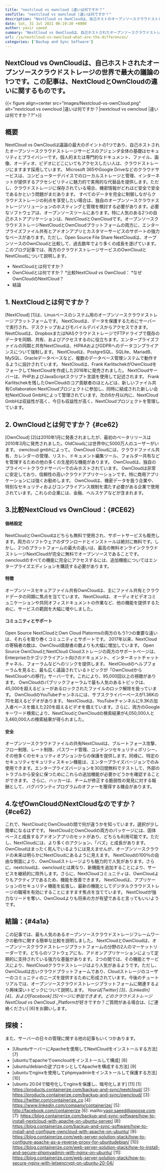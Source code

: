 ```yaml
---
title: "nextcloud vs owncloud |違いは何ですか？" 
seoTitle: "nextcloud vs owncloud |違いは何ですか？" 
description: "NextCloud vs OwnCloudは、自己ホストのオープンソースクラウドストレージの世界で最大の議論の1つです。この記事は、NextCloudとOwnCloudについてです。" 
date: Sat, 31 Jul 2021 06:19:30 +0000
author: yasir saeed
summary: "NextCloud vs OwnCloudは、自己ホストされたオープンソースクラウドストレージの世界で最大の議論の1つです。この記事は、NextCloudとOwnCloudの違いに関するものです。" 
url: /ja/nextcloud-vs-owncloud-what-are-the-differences/
categories: ['Backup and Sync Software']
---
```


## NextCloud vs OwnCloudは、自己ホストされたオープンソースクラウドストレージの世界で最大の議論の1つです。この記事は、NextCloudとOwnCloudの違いに関するものです。

{{< figure align=center src="images/Nextcloud-vs-ownCloud.png" alt="nextcloud vs owncloud |違いは何ですか？|nextcloud vs owncloud |違いは何ですか？?">}}


## **概要**
NextCloud vs OwnCloudは議論の最大のポイントの1つであり、自己ホストされたオープンソースクラウドストレージサービスのアジェンダ全体の基礎はセキュリティとプライバシーです。個人的または専門的なドキュメント、ファイル、画像、オーディオ、ビデオにどこにいてもアクセスしたい人は、クラウドストレージにますます採用しています。 Microsoft 365やGoogle Driveなどのクラウドサービスは、コンピューターデバイスでのローカルストレージと管理、インターネットが提供するアクセシビリティに魅力的で実用的な代替品を提供します。ただし、クラウドストレージに保存されている場合、機密情報がどれほど安全で安全であるかという問題がまだあります。
すべてのデータを完全に制御しながらクラウドストレージの利点を享受したい場合は、独自のオープンソースクラウドストレージソリューションのホスティングと管理を検討する必要があります。必要なソフトウェアは、オープンソースツールにあります。特に人気のある2つの自己ホストアプリケーションは、NextCloudとOwnCloudです。オープンソースクラウドストレージNextCloudとOwnCloudプラットフォームの両方に、エンタープライズファイル共有とアドオンアプリとカスタマーサービスのサポートの強力なベースがあります。ただし、Open Source File Share NextCloudは、オープンソースのOwnCloudと比較して、過去数年でより多くの成長を遂げています。このブログ記事では、両方のクラウドストレージサービスのOwnCloudとNextCloudについて説明します。
  * NextCloudとは何ですか？
  * OwnCloudとは何ですか？
  *比較NextCloud vs OwnCloud：
  *なぜOwnCloudのNextCloud？
  * 結論

## 1. NextCloudとは何ですか？
[NextCloud] [1]は、Linuxベースのシステム用のオープンソースクラウドストレージプラットフォームです。 NextCloudは、データを保護するためにサーバーで実行され、デスクトップおよびモバイルデバイスからアクセスできます。 NextCloudは、DropboxまたはNASクラウドストレージでFTPドライブで既存のデータを同期、共有、およびアクセスするのに役立ちます。エンタープライズファイルの同期と共有NextCloudは、HIPAAおよびGDPRへのデータコンプライアンスについて強制します。 NextCloudは、PostgreSQL、SQLite、MariadB、MySQL、Oracleデータベースなど、複数のデータベース管理システムで動作するように設計されています。
NextCloudは、Frank KarlitschekがOwnCloudをフォークしてNextCloudを作成した2016年に発売されました。 NextCloudサーバーは、PHPおよびJavaScriptスクリプト言語を使用して記述されます。 Frank Karlitschekを残したOwnCloudのコア貢献者のほとんどは、新しいファイル共有Collaboration NextCloudプロジェクトに参加し、同時に結成された新しい会社NextCloud GmbHによって管理されています。次の6か月以内に、NextCloud GmbHは収益性が高く、今日も収益性が高く、NextCloudプロジェクトを管理しています。

## 2. OwnCloudとは何ですか？ {#ce62}
[OwnCloud] [2]は2010年1月に発表されましたが、最初のベータリリースは2010年3月に発売されました。OldCloudには世界中に5000万人のユーザーがいます。 owncloud gmbhによって。 OwnCloud Cloudには、クラウドファイル共有、カレンダーの管理、リスト、ドキュメント編集ツール、フォルダー共有などを管理するための他の多くの生産的な機能があります。 OwnCloudは、独自のプライベートクラウドサーバーでのみホストされています。
OwnCloudは非常に安定しており、信頼性の高いクラウドアプリケーションです。特に商用アプリケーションには強くお勧めします。 OwnCloudは、機密データを扱う企業や、特別なセキュリティおよびコンプライアンス規制を満たす必要がある企業で使用されています。これらの企業には、金融、ヘルスケアなどが含まれます。

## 3.比較NextCloud vs OwnCloud：{#CE62}

#### **価格設定**
NextCloudとOwnCloudはどちらも無料で使用され、サポートサービスも販売します。両方のソフトウェアのダウンロードとインストールは絶対に無料です。しかし、2つのプラットフォームの最大の違いは、最高の無料オンラインクラウドストレージNextCloudが完全に無料でオープンソースであることです。 owncloudのすべての機能に完全にアクセスするには、追加機能についてはエンタープライズエディションを購読する必要があります。

#### **特徴**
オープンソースセキュアファイル共有OwnCloudは、主にファイル共有とクラウドデータの同期に焦点を当てています。 NextCloudは、オーディオビデオコミュニケーションや共同オフィスドキュメントの作業など、他の機能を提供するために、サービスの範囲を大幅に増やしました。

#### **コミュニティ**とサポート
Open Source NextCloudとOwn Cloud Platormsの両方のもう1つの重要な違いは、それらを取り巻くコミュニティとサポートです。 2017年以来、NextCloudの寄稿者の数は、OwnCloud貢献者の数よりも大幅に増加しています。 Open Source OwnCloudとNextCloud Cloudストレージの両方のサポートページは、Enterpriseカテゴリクライアント向けのドキュメント、インターネットチャットチャネル、フォーラムなどへのリンクを提供します。
NextCloudのヘルプフォーラムを見ると、最も広く議論されているトピックが「OwnCloudからNextCloudへの移行」サーバーです。これにより、95,000回以上の視聴があります。 OwnCloudのパブリックフォーラムで最も人気のあるトピックは、45,000を超えるビューがあるロックされたファイルのロック解除を扱っています。 OwnCloudのYouTubeチャンネルには、サブスクライバーベースが1.36Kの70を超えるビデオがあります。 NextCloudは、YouTubeチャンネルに9.3Kの加入者ベースを備えた220を超えるビデオを備えています。さらに、両方のGoogleキーワード検索により、NextCloudとOwnCloudの検索結果が4,050,000人と3,460,000人の検索結果が得られました。

#### **安全**
オープンソースクラウドファイルの共有NextCloudは、ブルートフォース攻撃、フロー制限、レート制限、パスワード管理、コンテンツセキュリティポリシー、その他多くのセキュリティオプションからの保護を提供します。同様に、特定のセキュリティセキュリティスキャン機能は、エンタープライズバージョンでのみ使用できます。エンタープライズバージョンを30日間無料でテストして、外部のトラブルから安全に保つためにこれらの追加機能が必要かどうかを確認することができます。
さらに、ハッカーは、チームが修正する脆弱性の発見に対する報酬として、バグバウンティプログラムのオファーを獲得する機会があります。

## 4.なぜOwnCloudのNextCloudなのですか？ {#ce62}
これで、NextCloudとOwnCloudの間で何が違うかを知っています。選択が少し簡単になるはずです。 NextCloudとOwnCloudの両方のパッケージには、固体ベースと成長するアドオンアプリのセットがあり、どちらも利用可能です。ただし、NextCloudには、より多くのアクション、「バズ」と成長があります。 OwnCloudはまったく死んでいるようには見えませんが、オープンソースクラウドの未来は明らかにNextCloudにあるように見えます。
NextCloudの100％の自由な側面により、OwnCloudストレージよりも魅力的で人気があります。さらに、nextcloudは、owncloudとは異なり、新機能を追加することにより、サービスを継続的に除外します。さらに、NextCloudコミュニティは、OwnCloudよりもアクティブであるため、機能を改善できます。 NextCloudは、アプリケーションのセキュリティ機能を拡張し、最新の機能としてデジタルクラウドストレージの職場を有効にすることにますます焦点を当てています。 NextCloudが強力なリードを奪い、OwnCloudよりも将来の方が有望であると言ってもいいようです。

## 結論：{#4a1a}
この記事では、最も人気のあるオープンソースクラウドストレージフレームワークの動作に関する簡単な比較を説明しました。 NextCloudとOwnCloudは、オープンソースクラウドストレージプラットフォームの分野の2人のマーケットリーダーです。どちらのソフトウェアにも、アドオンアプリケーションによって定期的に支持されている強力な基盤があります。 2つの間では、その機能とサービスにより、NextCloudクラウドストレージはより人気があるようです。ただし、OwnCloudは古いクラウドプラットフォームであり、Cloudストレージのユーザーのコミュニティのニーズを提供するために形成されています。今後のチュートリアルでは、オープンソースクラウドストレージプラットフォームに関連するより興味深いトピックについて説明します。
_Yourは[Twitter] [3]、[LinkedIn] [4]、および[Facebook] [5]ページに参​​加できます。どのクラウドストレージNextCloud vs OwnCloud_ _Platformが好きですか？ご質問がある場合は、[ご連絡ください] [6]をお願いします。

## 探検：
また、サーバーの日々の管理に関する他の記事もいくつかあります。
  * [UbuntuサーバーにApacheを使用してNextCloudをインストールする方法] [7]
  * [ubuntuでapacheでowncloudをインストールして構成] [8]
  * [ubuntu/debianの逆プロキシとしてApacheを構成する方法] [9]
  * [ubuntuでnginxを使用してphpmyadminをインストールして保護する方法] [10]
  * [ubuntu 20.04で暗号化してnginxを保護し、暗号化します] [11]
[1]: https://products.containerize.com/backup-and-sync/nextcloud/
[2]: https://products.containerize.com/backup-and-sync/owncloud/
[3]: https://twitter.com/containerize_co
[4]: https://www.linkedin.com/company/containerize/
[5]: http://facebook.com/containerize
[6]: mailto:yasir.saeed@aspose.com
[7]: https://blog.containerize.com/backup-and-sync-software/how-to-install-nextcloud-with-apache-on-ubuntu-server/
[8]: https://blog.containerize.com/backup-and-sync-software/how-to-install-and-configure-owncloud-with-apache-on-ubuntu/
[9]: https://blog.containerize.com/web-server-solution-stack/how-to-configure-apache-as-a-reverse-proxy-for-ubuntudebian/
[10]: https://blog.containerize.com/web-server-solution-stack/how-to-install-and-secure-phpmyadmin-with-nginx-on-ubuntu/
[11]: https://blog.containerize.com/web-server-solution-stack/how-to-secure-nginx-with-letsencrypt-on-ubuntu-20-04/
